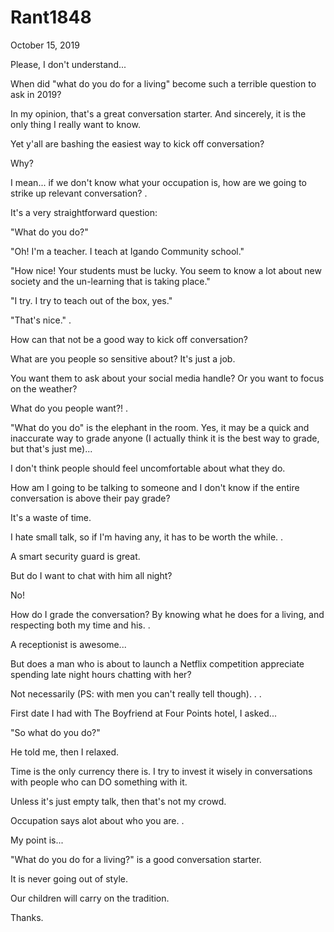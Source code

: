 # Rant1848



October 15, 2019

Please, I don't understand...

When did "what do you do for a living" become such a terrible question to ask in 2019?

In my opinion, that's a great conversation starter. And sincerely, it is the only thing I really want to know.

Yet y'all are bashing the easiest way to kick off conversation?

Why?

I mean... if we don't know what your occupation is, how are we going to strike up relevant conversation?
.

It's a very straightforward question:

"What do you do?"

"Oh! I'm a teacher. I teach at Igando Community school."

"How nice! Your students must be lucky. You seem to know a lot about new society and the un-learning that is taking place."

"I try. I try to teach out of the box, yes."

"That's nice."
.

How can that not be a good way to kick off conversation?

What are you people so sensitive about? It's just a job. 

You want them to ask about your social media handle? Or you want to focus on the weather?

What do you people want?!
.

"What do you do" is the elephant in the room. Yes, it may be a quick and inaccurate way to grade anyone (I actually think it is the best way to grade, but that's just me)...

I don't think people should feel uncomfortable about what they do.

How am I going to be talking to someone and I don't know if the entire conversation is above their pay grade?

It's a waste of time. 

I hate small talk, so if I'm having any, it has to be worth the while.
.

A smart security guard is great. 

But do I want to chat with him all night?

No!

How do I grade the conversation? By knowing what he does for a living, and respecting both my time and his.
.

A receptionist is awesome...

But does a man who is about to launch a Netflix competition appreciate spending late night hours chatting with her?

Not necessarily (PS: with men you can't really tell though).
.
.

First date I had with The Boyfriend at Four Points hotel, I asked...

"So what do you do?"

He told me, then I relaxed. 

Time is the only currency there is. I try to invest it wisely in conversations with people who can DO something with it.

Unless it's just empty talk, then that's not my crowd. 

Occupation says alot about who you are.
.

My point is...

"What do you do for a living?" is a good conversation starter. 

It is never going out of style. 

Our children will carry on the tradition. 

Thanks.
